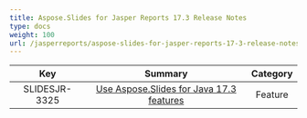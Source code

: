 ```yaml
---
title: Aspose.Slides for Jasper Reports 17.3 Release Notes
type: docs
weight: 100
url: /jasperreports/aspose-slides-for-jasper-reports-17-3-release-notes/
---
```


|**Key**|**Summary**|**Category**|
| :-: | :-: | :-: |
|SLIDESJR-3325|[Use Aspose.Slides for Java 17.3 features](https://docs.aspose.com/display/slidesjava/Aspose.Slides+for+java+17.3+Release+Notes)|Feature|

